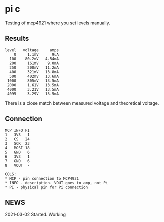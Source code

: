 # pi c

Testing of mcp4921 where you set levels manually.

## Results

```
level   voltage     amps
    0     1.1mV      9uA
  100    80.2mV   4.54mA
  200     161mV    9.0mA
  250     200mV   11.2mA
  400     321mV   13.8mA
  500     402mV   13.6mA
 1000     805mV   13.5mA
 2000     1.61V   13.5mA
 4000     3.21V   13.5mA
 4095     3.29V   13.5mA
```

There is a close match between measured voltage and theoretical voltage.


## Connection

```
MCP INFO PI
1   3V3   1
2   CS   24
3   SCK  23
4   MOSI 18
5   GND   6
6   3V3   1
7   GND   6
8   VOUT  -

COLS:
* MCP - pin connection to MCP4921
* INFO - description. VOUT goes to amp, not Pi
* PI - physical pin for Pi connection
```

## NEWS

2021-03-02 Started.  Working
